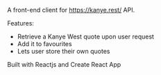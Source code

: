 A front-end client for https://kanye.rest/ API.

Features:

* Retrieve a Kanye West quote upon user request
* Add it to favourites
* Lets user store their own quotes

Built with Reactjs and Create React App